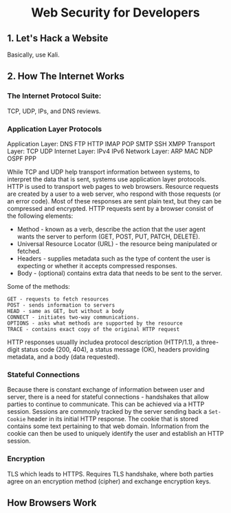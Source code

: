 <h1 style="text-align:center"><strong>Web Security for Developers</strong></h1>

## <strong>1. Let's Hack a Website</strong>
Basically, use Kali. 

## <strong>2. How The Internet Works</strong>

### <strong>The Internet Protocol Suite:</strong>
TCP, UDP, IPs, and DNS reviews. 

### <strong>Application Layer Protocols</strong>
Application Layer:      DNS FTP HTTP IMAP POP SMTP SSH XMPP
Transport Layer:        TCP UDP
Internet Layer:         IPv4 IPv6
Network Layer:          ARP MAC NDP OSPF PPP

While TCP and UDP help transport information between systems, to interpret the data that is sent, systems use application layer protocols. HTTP is used to transport web pages to web browsers. Resource requests are created by a user to a web server, who respond with those requests (or an error code). Most of these responses are sent plain text, but they can be compressed and encrypted. HTTP requests sent by a browser consist of the following elements:

* Method - known as a verb, describe the action that the user agent wants the server to perform (GET, POST, PUT, PATCH, DELETE). 
* Universal Resource Locator (URL) - the resource being manipulated or fetched.
* Headers - supplies metadata such as the type of content the user is expecting or whether it accepts compressed responses.
* Body - (optional) contains extra data that needs to be sent to the server.

Some of the methods:

    GET - requests to fetch resources
    POST - sends information to servers
    HEAD - same as GET, but without a body
    CONNECT - initiates two-way communications.
    OPTIONS - asks what methods are supported by the resource
    TRACE - contains exact copy of the original HTTP request

HTTP responses usuallly includea protocol description (HTTP/1.1), a three-digit status code (200, 404), a status message (OK), headers providing metadata, and a body (data requested). 

### <strong>Stateful Connections</strong>
Because there is constant exchange of information between user and server, there is a need for stateful connections - handshakes that allow parties to continue to communicate. This can be achieved via a HTTP session. Sessions are commonly tracked by the server sending back a ```Set-Cookie``` header in its initial HTTP response. The cookie that is stored contains some text pertaining to that web domain. Information from the cookie can then be used to uniquely identify the user and establish an HTTP session. 

### <strong>Encryption</strong>
TLS which leads to HTTPS. Requires TLS handshake, where both parties agree on an encryption method (cipher) and exchange encryption keys.

## <strong>How Browsers Work</strong>
